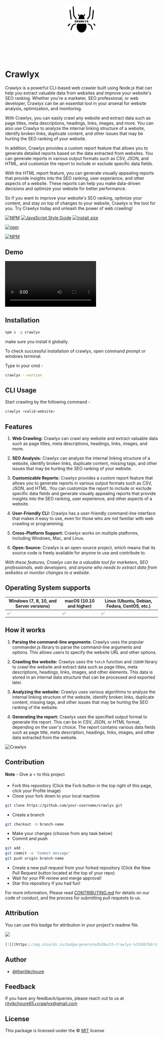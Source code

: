 <h1 align="center">
	<br>
	<br>
	<img width="100" src="https://raw.githubusercontent.com/theritikchoure/theritikchoure/main/media/crawlyx-logo-rounded.png" alt="Crawlyx">
	<br>
	<br>
	<br>
</h1>

# Crawlyx

Crawlyx is a powerful CLI-based web crawler built using Node.js that can help you extract valuable data from websites and improve your website's SEO ranking. Whether you're a marketer, SEO professional, or web developer, Crawlyx can be an essential tool in your arsenal for website analysis, optimization, and monitoring.


With Crawlyx, you can easily crawl any website and extract data such as page titles, meta descriptions, headings, links, images, and more. You can also use Crawlyx to analyze the internal linking structure of a website, identify broken links, duplicate content, and other issues that may be hurting the SEO ranking of your website.


In addition, Crawlyx provides a custom report feature that allows you to generate detailed reports based on the data extracted from websites. You can generate reports in various output formats such as CSV, JSON, and HTML, and customize the report to include or exclude specific data fields.


With the HTML report feature, you can generate visually appealing reports that provide insights into the SEO ranking, user experience, and other aspects of a website. These reports can help you make data-driven decisions and optimize your website for better performance.


So if you want to improve your website's SEO ranking, optimize your content, and stay on top of changes to your website, Crawlyx is the tool for you. Try Crawlyx today and unleash the power of web crawling!

[![NPM](https://img.shields.io/npm/v/crawlyx.svg)](https://www.npmjs.com/package/crawlyx) [![JavaScript Style Guide](https://img.shields.io/badge/code_style-standard-brightgreen.svg)](https://standardjs.com) [![install size](https://packagephobia.com/badge?p=crawlyx)](https://packagephobia.com/result?p=crawlyx) 

[![npm](https://img.shields.io/npm/dw/crawlyx?style=social)](https://www.npmjs.com/package/crawlyx)

[![NPM](https://nodei.co/npm/crawlyx.png)](https://nodei.co/npm/crawlyx/)

## Demo

![demo](https://raw.githubusercontent.com/theritikchoure/crawlyx/main/docs/assets/video/demo.webm)

## Installation

```bash
npm i -g crawlyx
```

make sure you install it globally.

To check successful installation of crawlyx, open command prompt or windows terminal.

Type in your cmd -

```bash
crawlyx --version
```

## CLI Usage
Start crawling by the following command -

```bash
crawlyx <valid-website>
```

## Features
1. **Web Crawling:** Crawlyx can crawl any website and extract valuable data such as page titles, meta descriptions, headings, links, images, and more.

2. **SEO Analysis:** Crawlyx can analyze the internal linking structure of a website, identify broken links, duplicate content, missing tags, and other issues that may be hurting the SEO ranking of your website.

3. **Customizable Reports:** Crawlyx provides a custom report feature that allows you to generate reports in various output formats such as CSV, JSON, and HTML. You can customize the report to include or exclude specific data fields and generate visually appealing reports that provide insights into the SEO ranking, user experience, and other aspects of a website.

4. **User-Friendly CLI:** Crawlyx has a user-friendly command-line interface that makes it easy to use, even for those who are not familiar with web crawling or programming.

5. **Cross-Platform Support:** Crawlyx works on multiple platforms, including Windows, Mac, and Linux.

6. **Open-Source:** Crawlyx is an open-source project, which means that its source code is freely available for anyone to use and contribute to.

*With these features, Crawlyx can be a valuable tool for marketers, SEO professionals, web developers, and anyone who needs to extract data from websites or monitor changes to a website.*

## Operating System supports
| Windows (7, 8, 10, and Server versions) | macOS (10.10 and higher) | Linux (Ubuntu, Debian, Fedora, CentOS, etc.) |
| ------ | ---- | -------  |
| ✅     | ✅   | ✅  |

## How it works
1. **Parsing the command-line arguments:** Crawlyx uses the popular commander.js library to parse the command-line arguments and options. This allows users to specify the website URL and other options.

2. **Crawling the website:** Crawlyx uses the `fetch` function and `JSDOM` library to crawl the website and extract data such
as page titles, meta descriptions, headings, links, images, and other elements. This data is stored in an internal data structure that can be processed and exported later.

3. **Analyzing the website:** Crawlyx uses various algorithms to analyze the internal linking structure of the website, identify broken links, duplicate content, missing tags, and other issues that may be hurting the SEO ranking of the website.

4. **Generating the report:** Crawlyx uses the specified output format to generate the report. This can be in CSV, JSON, or HTML format, depending on the user's choice. The report contains various data fields such as page title, meta description, headings, links, images, and other data extracted from the website.

<img src="https://raw.githubusercontent.com/theritikchoure/crawlyx/main/docs/assets/images/code-flow.png" alt="Crawlyx">
<br>

## Contribution

**Note** - Give a ⭐ to this project

- Fork this repository (Click the Fork button in the top right of this page, click your Profile Image)
- Clone your fork down to your local machine

```bash
git clone https://github.com/your-username/crawlyx.git
```

- Create a branch

```bash
git checkout -b branch-name
```

- Make your changes (choose from any task below)
- Commit and push

```bash
git add .
git commit -m 'Commit message'
git push origin branch-name
```

- Create a new pull request from your forked repository (Click the New Pull Request button located at the top of your repo)
- Wait for your PR review and merge approval!
- Star this repository if you had fun!

For more information, Please read [CONTRIBUTING.md](https://github.com/theritikchoure/crawlyx/blob/main/CONTRIBUTING.md) for details on our code of conduct, and the process for submitting pull requests to us.


## Attribution

You can use this badge for attribution in your project's readme file.

[![](https://img.shields.io/badge/generated%20with-Crawlyx-%2328b76b?style=for-the-badge)](https://theritikchoure.github.io/crawlyx/docs/) 

```js
[![](https://img.shields.io/badge/generated%20with-Crawlyx-%2328b76b?style=for-the-badge)](https://theritikchoure.github.io/crawlyx/docs/) 
```

## Author

- [@theritikchoure](https://github.com/theritikchoure)


## Feedback

If you have any feedback/queries, please reach out to us at ritvikchoure65+crawlyx@gmail.com


## License

This package is licensed under the &copy; [MIT](https://github.com/theritikchoure/crawlyx/blob/main/LICENSE) license

